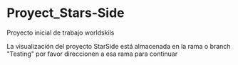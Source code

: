 # Proyect_Stars-Side
Proyecto inicial de trabajo worldskils

La visualización del proyecto StarSide está almacenada 
en la rama o branch "Testing" por favor direccionen a esa 
rama para continuar 
